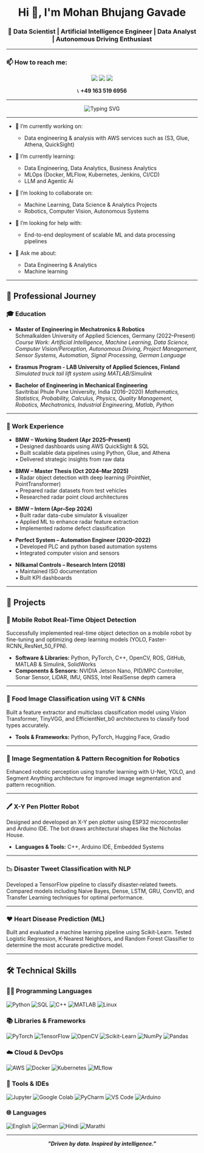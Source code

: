 <h1 align="center">Hi 👋, I'm Mohan Bhujang Gavade</h1>
<h3 align="center">🚀 Data Scientist | Artificial Intelligence Engineer | Data Analyst | Autonomous Driving Enthusiast</h3>

---


### 📫 How to reach me:

<p align="center">
  <a href="mailto:mohangavade110@gmail.com"><img src="https://img.shields.io/badge/Email-D14836?style=for-the-badge&logo=gmail&logoColor=white"/></a>
  <a href="https://www.linkedin.com/in/mohangavade18/"><img src="https://img.shields.io/badge/LinkedIn-0077B5?style=for-the-badge&logo=linkedin&logoColor=white"/></a>
  <a href="https://github.com/MohanGavade"><img src="https://img.shields.io/badge/GitHub-181717?style=for-the-badge&logo=github&logoColor=white"/></a>
</p>

<p align="center">
  📞 <strong>+49 163 519 6956</strong>
</p>


---

<p align="center">
  <img src="https://readme-typing-svg.herokuapp.com?font=Fira+Code&weight=600&size=24&pause=1000&color=08F7FE&center=true&vCenter=true&multiline=true&width=700&height=90&lines=Making+Data-Informed+Decisions;in+Engineering+and+Business" alt="Typing SVG" />
</p>



---

- 🔭 I’m currently working on:
  - Data engineering & analysis with AWS services such as (S3, Glue, Athena, QuickSight)

- 🌱 I’m currently learning:
  - Data Engineering, Data Analytics, Business Analytics
  - MLOps (Docker, MLFlow, Kubernetes, Jenkins, CI/CD)
  - LLM and Agentic Ai

- 👯 I’m looking to collaborate on:
  - Machine Learning, Data Science & Analytics Projects
  - Robotics, Computer Vision, Autonomous Systems
  

- 🤔 I’m looking for help with:
  - End-to-end deployment of scalable ML and data processing pipelines

- 💬 Ask me about:
  - Data Engineering & Analytics
  - Machine learning 


---

## 💼 Professional Journey

### 🎓 Education

- **Master of Engineering in Mechatronics & Robotics**  
  Schmalkalden University of Applied Sciences, Germany (2022–Present)  
  *Course Work: Artificial Intelligence, Machine Learning, Data Science, Computer Vision/Perception, Autonomous Driving, Project Management, Sensor Systems, Automation, Signal Processing, German Language*

- **Erasmus Program - LAB University of Applied Sciences, Finland**  
  *Simulated truck tail lift system using MATLAB/Simulink*

- **Bachelor of Engineering in Mechanical Engineering**  
  Savitribai Phule Pune University, India (2016–2020)
  *Mathematics, Statistics, Probability, Calculus, Physics, Quality Management, Robotics, Mechatronics, Industrial Engineering, Matlab, Python*
---

### 💼 Work Experience

- **BMW – Working Student (Apr 2025–Present)**  
  ▪ Designed dashboards using AWS QuickSight & SQL  
  ▪ Built scalable data pipelines using Python, Glue, and Athena  
  ▪ Delivered strategic insights from raw data

- **BMW – Master Thesis (Oct 2024–Mar 2025)**  
  ▪ Radar object detection with deep learning (PointNet, PointTransformer)  
  ▪ Prepared radar datasets from test vehicles  
  ▪ Researched radar point cloud architectures

- **BMW – Intern (Apr–Sep 2024)**  
  ▪ Built radar data-cube simulator & visualizer  
  ▪ Applied ML to enhance radar feature extraction  
  ▪ Implemented radome defect classification

- **Perfect System – Automation Engineer (2020–2022)**  
  ▪ Developed PLC and python based automation systems  
  ▪ Integrated computer vision and sensors

- **Nilkamal Controls – Research Intern (2018)**  
  ▪ Maintained ISO documentation  
  ▪ Built KPI dashboards

---

## 🚀 Projects

### 🤖 Mobile Robot Real-Time Object Detection
Successfully implemented real-time object detection on a mobile robot by fine-tuning and optimizing deep learning models (YOLO, Faster-RCNN_ResNet_50_FPN).

- **Software & Libraries:** Python, PyTorch, C++, OpenCV, ROS, GitHub, MATLAB & Simulink, SolidWorks  
- **Components & Sensors:** NVIDIA Jetson Nano, PID/MPC Controller, Sonar Sensor, LiDAR, IMU, GNSS, Intel RealSense depth camera

---

### 🍱 Food Image Classification using ViT & CNNs
Built a feature extractor and multiclass classification model using Vision Transformer, TinyVGG, and EfficientNet_b0 architectures to classify food types accurately.

- **Tools & Frameworks:** Python, PyTorch, Hugging Face, Gradio

---

### 🧠 Image Segmentation & Pattern Recognition for Robotics
Enhanced robotic perception using transfer learning with U-Net, YOLO, and Segment Anything architecture for improved image segmentation and pattern recognition.

---

### 🖊️ X-Y Pen Plotter Robot
Designed and developed an X-Y pen plotter using ESP32 microcontroller and Arduino IDE. The bot draws architectural shapes like the Nicholas House.

- **Languages & Tools:** C++, Arduino IDE, Embedded Systems

---

### 📉 Disaster Tweet Classification with NLP
Developed a TensorFlow pipeline to classify disaster-related tweets. Compared models including Naive Bayes, Dense, LSTM, GRU, Conv1D, and Transfer Learning techniques for optimal performance.

---

### ❤️ Heart Disease Prediction (ML)
Built and evaluated a machine learning pipeline using Scikit-Learn. Tested Logistic Regression, K-Nearest Neighbors, and Random Forest Classifier to determine the most accurate predictive model.


---



## 🛠️ Technical Skills

### 👨‍💻 Programming Languages  
![Python](https://img.shields.io/badge/Python-3670A0?style=for-the-badge&logo=python&logoColor=ffdd54)
![SQL](https://img.shields.io/badge/SQL-025E8C?style=for-the-badge&logo=mysql&logoColor=white)
![C++](https://img.shields.io/badge/C++-00599C?style=for-the-badge&logo=c%2B%2B&logoColor=white)
![MATLAB](https://img.shields.io/badge/MATLAB-0076A8?style=for-the-badge&logo=mathworks&logoColor=white)
![Linux](https://img.shields.io/badge/Linux-FCC624?style=for-the-badge&logo=linux&logoColor=black)

### 📚 Libraries & Frameworks  
![PyTorch](https://img.shields.io/badge/PyTorch-EE4C2C?style=for-the-badge&logo=pytorch&logoColor=white)
![TensorFlow](https://img.shields.io/badge/TensorFlow-FF6F00?style=for-the-badge&logo=tensorflow&logoColor=white)
![OpenCV](https://img.shields.io/badge/OpenCV-000000?style=for-the-badge&logo=opencv&logoColor=white)
![Scikit-Learn](https://img.shields.io/badge/Scikit--Learn-F7931E?style=for-the-badge&logo=scikit-learn&logoColor=white)
![NumPy](https://img.shields.io/badge/NumPy-013243?style=for-the-badge&logo=numpy&logoColor=white)
![Pandas](https://img.shields.io/badge/Pandas-150458?style=for-the-badge&logo=pandas&logoColor=white)

### ☁️ Cloud & DevOps  
![AWS](https://img.shields.io/badge/AWS-FF9900?style=for-the-badge&logo=amazon-aws&logoColor=white)
![Docker](https://img.shields.io/badge/Docker-2496ED?style=for-the-badge&logo=docker&logoColor=white)
![Kubernetes](https://img.shields.io/badge/Kubernetes-326CE5?style=for-the-badge&logo=kubernetes&logoColor=white)
![MLflow](https://img.shields.io/badge/MLflow-0194E2?style=for-the-badge)

### 🧰 Tools & IDEs  
![Jupyter](https://img.shields.io/badge/Jupyter-F37626?style=for-the-badge&logo=jupyter&logoColor=white)
![Google Colab](https://img.shields.io/badge/Colab-F9AB00?style=for-the-badge&logo=googlecolab&logoColor=white)
![PyCharm](https://img.shields.io/badge/PyCharm-000000?style=for-the-badge&logo=pycharm&logoColor=white)
![VS Code](https://img.shields.io/badge/VS%20Code-0078d7?style=for-the-badge&logo=visual-studio-code&logoColor=white)
![Arduino](https://img.shields.io/badge/Arduino-00979D?style=for-the-badge&logo=arduino&logoColor=white)

### 🌐 Languages  
![English](https://img.shields.io/badge/English-C1-blue?style=for-the-badge)
![German](https://img.shields.io/badge/German-B1-grey?style=for-the-badge)
![Hindi](https://img.shields.io/badge/Hindi-Native-orange?style=for-the-badge)
![Marathi](https://img.shields.io/badge/Marathi-Native-green?style=for-the-badge)

---

<p align="center"><b><i>"Driven by data. Inspired by intelligence."</i></b></p>
